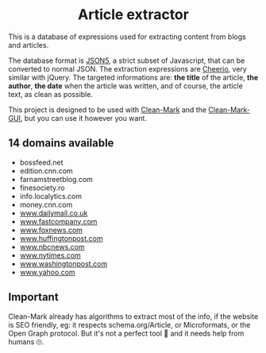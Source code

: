 <h1 align="center">
  Article extractor
  <br>
</h1>

This is a database of expressions used for extracting content from blogs and articles.

The database format is [JSON5](http://json5.org), a strict subset of Javascript, that can be converted to normal JSON.
The extraction expressions are [Cheerio](https://cheerio.js.org), very similar with jQuery.
The targeted informations are: **the title** of the article, **the author**, **the date** when the article was written, and of course, the article text, as clean as possible.

This project is designed to be used with [Clean-Mark](https://github.com/croqaz/clean-mark) and the [Clean-Mark-GUI](https://github.com/croqaz/clean-mark-gui), but you can use it however you want.

<div id="marker" markdown="1">

## 14 domains available

* bossfeed.net
* edition.cnn.com
* farnamstreetblog.com
* finesociety.ro
* info.localytics.com
* money.cnn.com
* www.dailymail.co.uk
* www.fastcompany.com
* www.foxnews.com
* www.huffingtonpost.com
* www.nbcnews.com
* www.nytimes.com
* www.washingtonpost.com
* www.yahoo.com

</div>

## Important

Clean-Mark already has algorithms to extract most of the info, if the website is SEO friendly, eg: it respects schema.org/Article, or Microformats, or the Open Graph protocol.
But it's not a perfect tool 🤖  and it needs help from humans 🙄.
